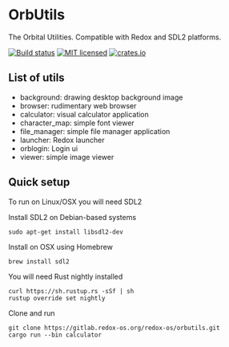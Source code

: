 # OrbUtils
The Orbital Utilities. Compatible with Redox and SDL2 platforms.

[![Build status](https://gitlab.redox-os.org/redox-os/orbutils/badges/master/build.svg)](https://gitlab.redox-os.org/redox-os/orbutils/pipelines)
[![MIT licensed](https://img.shields.io/badge/license-MIT-blue.svg)](./LICENSE)
[![crates.io](https://img.shields.io/badge/crates.io-v0.1.10-orange.svg)](https://crates.io/crates/orbtk)

## List of utils

* background: drawing desktop background image
* browser: rudimentary web browser
* calculator: visual calculator application
* character_map: simple font viewer
* file_manager: simple file manager application
* launcher: Redox launcher
* orblogin: Login ui
* viewer: simple image viewer

## Quick setup

To run on Linux/OSX you will need SDL2

Install SDL2 on Debian-based systems
```
sudo apt-get install libsdl2-dev
```

Install on OSX using Homebrew
```
brew install sdl2
```

You will need Rust nightly installed
```
curl https://sh.rustup.rs -sSf | sh
rustup override set nightly
```

Clone and run
```
git clone https://gitlab.redox-os.org/redox-os/orbutils.git
cargo run --bin calculator
```
